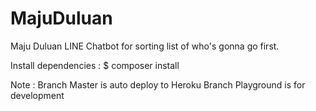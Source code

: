 # MajuDuluan
Maju Duluan LINE Chatbot for sorting list of who's gonna go first.

Install dependencies : $ composer install

Note :
Branch Master is auto deploy to Heroku
Branch Playground is for development
